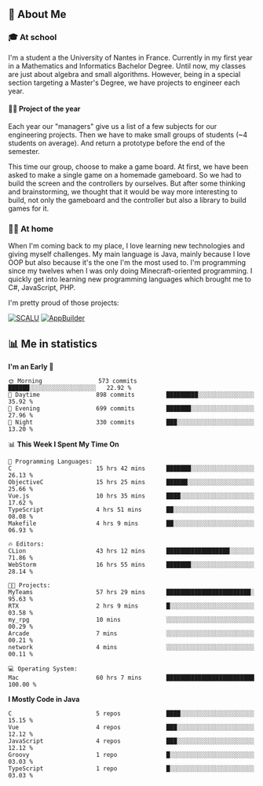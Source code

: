 ## 👀 About Me

### 🎓 At school

I'm a student a the University of Nantes in France. Currently in my first year in a Mathematics and Informatics Bachelor Degree. Until now, my classes are just about algebra and small algorithms. However, being in a special section targeting a Master's Degree, we have projects to engineer each year. 

#### 🔧🔬 Project of the year

Each year our "managers" give us a list of a few subjects for our engineering projects. Then we have to make small groups of students (~4 students on average). And return a prototype before the end of the semester.

This time our group, choose to make a game board. At first, we have been asked to make a single game on a homemade gameboard. So we had to build the screen and the controllers by ourselves. 
But after some thinking and brainstorming, we thought that it would be way more interesting to build, not only the gameboard and the controller but also a library to build games for it.

### 👨‍💻 At home

When I'm coming back to my place, I love learning new technologies and giving myself challenges. My main language is Java, mainly because I love OOP but also because it's the one I'm the most used to. I'm programming since my twelves when I was only doing Minecraft-oriented programming.  I quickly get into learning new programming languages which brought me to C#, JavaScript, PHP. 

I'm pretty proud of those projects:

[![SCALU](https://github-readme-stats.vercel.app/api/pin?username=renardfute&repo=SCALU)](https://github.com/renardfute/scalu)
[![AppBuilder](https://github-readme-stats.vercel.app/api/pin?username=pulsedev2&repo=AppBuilder)](https://github.com/pulsedev2/AppBuilder)

## 📊 Me in statistics
<!--START_SECTION:waka-->
**I'm an Early 🐤** 

```text
🌞 Morning                573 commits         ██████░░░░░░░░░░░░░░░░░░░   22.92 % 
🌆 Daytime                898 commits         █████████░░░░░░░░░░░░░░░░   35.92 % 
🌃 Evening                699 commits         ███████░░░░░░░░░░░░░░░░░░   27.96 % 
🌙 Night                  330 commits         ███░░░░░░░░░░░░░░░░░░░░░░   13.20 % 
```


📊 **This Week I Spent My Time On** 

```text
💬 Programming Languages: 
C                        15 hrs 42 mins      ███████░░░░░░░░░░░░░░░░░░   26.13 % 
ObjectiveC               15 hrs 25 mins      ██████░░░░░░░░░░░░░░░░░░░   25.66 % 
Vue.js                   10 hrs 35 mins      ████░░░░░░░░░░░░░░░░░░░░░   17.62 % 
TypeScript               4 hrs 51 mins       ██░░░░░░░░░░░░░░░░░░░░░░░   08.08 % 
Makefile                 4 hrs 9 mins        ██░░░░░░░░░░░░░░░░░░░░░░░   06.93 % 

🔥 Editors: 
CLion                    43 hrs 12 mins      ██████████████████░░░░░░░   71.86 % 
WebStorm                 16 hrs 55 mins      ███████░░░░░░░░░░░░░░░░░░   28.14 % 

🐱‍💻 Projects: 
MyTeams                  57 hrs 29 mins      ████████████████████████░   95.63 % 
RTX                      2 hrs 9 mins        █░░░░░░░░░░░░░░░░░░░░░░░░   03.58 % 
my_rpg                   10 mins             ░░░░░░░░░░░░░░░░░░░░░░░░░   00.29 % 
Arcade                   7 mins              ░░░░░░░░░░░░░░░░░░░░░░░░░   00.21 % 
network                  4 mins              ░░░░░░░░░░░░░░░░░░░░░░░░░   00.11 % 

💻 Operating System: 
Mac                      60 hrs 7 mins       █████████████████████████   100.00 % 
```

**I Mostly Code in Java** 

```text
C                        5 repos             ████░░░░░░░░░░░░░░░░░░░░░   15.15 % 
Vue                      4 repos             ███░░░░░░░░░░░░░░░░░░░░░░   12.12 % 
JavaScript               4 repos             ███░░░░░░░░░░░░░░░░░░░░░░   12.12 % 
Groovy                   1 repo              █░░░░░░░░░░░░░░░░░░░░░░░░   03.03 % 
TypeScript               1 repo              █░░░░░░░░░░░░░░░░░░░░░░░░   03.03 % 
```




<!--END_SECTION:waka-->
